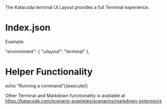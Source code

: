 The Katacoda terminal UI Layout provides a full Terminal experience.

# Index.json

Example:

"environment": {
    "uilayout": "terminal"
},
# Helper Functionality

echo "Running a command"{{execute}}

Other Terminal and Markdown functionality is available at https://katacoda.com/scenario-examples/scenarios/markdown-extensions